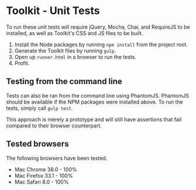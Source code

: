 # Toolkit - Unit Tests #

To run these unit tests will require jQuery, Mocha, Chai, and RequireJS to be installed, 
as well as Toolkit's CSS and JS files to be built.

1. Install the Node packages by running `npm install` from the project root.
2. Generate the Toolkit files by running `gulp`.
3. Open up `runner.html` in a browser to run the tests.
4. Profit.

## Testing from the command line ##

Tests can also be ran from the command line using PhantomJS. 
PhantomJS should be available if the NPM packages were installed above. To run the tests, simply call `gulp test`.

This approach is merely a prototype and will still have assertions that fail compared to their browser counterpart.

## Tested browsers ##

The following browsers have been tested.

* Mac Chrome 38.0 - 100%
* Mac Firefox 33.1 - 100%
* Mac Safari 8.0 - 100%